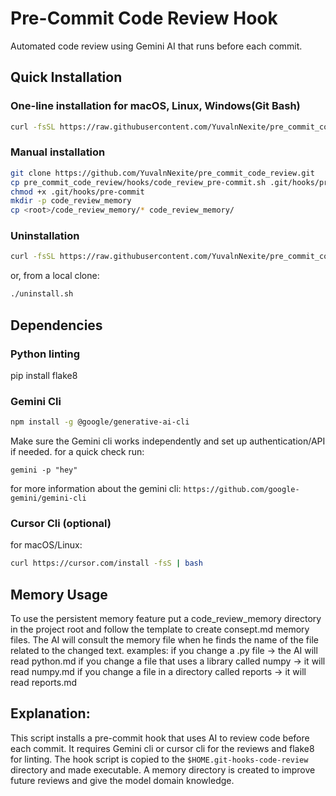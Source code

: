 # Pre-Commit Code Review Hook

Automated code review using Gemini AI that runs before each commit.

## Quick Installation

### One-line installation for macOS, Linux, Windows(Git Bash)
```bash
curl -fsSL https://raw.githubusercontent.com/YuvalnNexite/pre_commit_code_review/main/install.sh | bash
```

### Manual installation
```bash
git clone https://github.com/YuvalnNexite/pre_commit_code_review.git
cp pre_commit_code_review/hooks/code_review_pre-commit.sh .git/hooks/pre-commit
chmod +x .git/hooks/pre-commit
mkdir -p code_review_memory
cp <root>/code_review_memory/* code_review_memory/
```

### Uninstallation
```bash
curl -fsSL https://raw.githubusercontent.com/YuvalnNexite/pre_commit_code_review/main/uninstall.sh | bash
```
or, from a local clone:
```bash
./uninstall.sh
```
## Dependencies
### Python linting
pip install flake8

### Gemini Cli
```bash
npm install -g @google/generative-ai-cli
```
Make sure the Gemini cli works independently and set up authentication/API if needed.
for a quick check run:
```
gemini -p "hey"
```
for more information about the gemini cli: `https://github.com/google-gemini/gemini-cli`

### Cursor Cli (optional)
for macOS/Linux:
```bash
curl https://cursor.com/install -fsS | bash
```

## Memory Usage
To use the persistent memory feature put a code_review_memory directory in the project root and follow the template to create consept.md memory files.
The AI will consult the memory file when he finds the name of the file related to the changed text.
examples:
if you change a .py file -> the AI will read python.md
if you change a file that uses a library called numpy -> it will read numpy.md
if you change a file in a directory called reports -> it will read reports.md

## Explanation:
This script installs a pre-commit hook that uses AI to review code before each commit. It requires Gemini cli or cursor cli for the reviews and flake8 for linting.
The hook script is copied to the `$HOME.git-hooks-code-review` directory and made executable.
A memory directory is created to improve future reviews and give the model domain knowledge.
